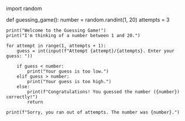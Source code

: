 import random

def guessing_game():
    number = random.randint(1, 20)
    attempts = 3

    print("Welcome to the Guessing Game!")
    print("I'm thinking of a number between 1 and 20.")

    for attempt in range(1, attempts + 1):
        guess = int(input(f"Attempt {attempt}/{attempts}. Enter your guess: "))
        
        if guess < number:
            print("Your guess is too low.")
        elif guess > number:
            print("Your guess is too high.")
        else:
            print(f"Congratulations! You guessed the number ({number}) correctly!")
            return
    
    print(f"Sorry, you ran out of attempts. The number was {number}.")

